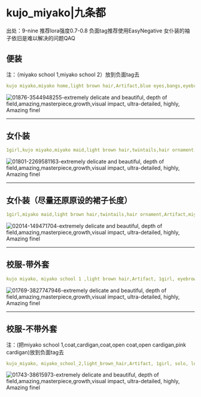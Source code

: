 # kujo_miyako|九条都
出处：9-nine
推荐lora强度0.7-0.8
负面tag推荐使用EasyNegative
女仆装的袖子依旧是难以解决的问题QAQ
## 便装
注：（miyako school 1,miyako school 2）放到负面tag去
```yaml
kujo miyako,miyako home,light brown hair,Artifact,blue eyes,bangs,eyebrows visible through hair,1girl, white thighhighs, long hair, hair ornament,necklace,long dress,blue dress,
```
![01876-3544948255-extremely delicate and beautiful, depth of field,amazing,masterpiece,growth,visual impact, ultra-detailed, highly, Amazing finel](https://github.com/histion/webui-galgame-lora/assets/65994410/6384a3eb-0966-4364-a738-10c4b68a7276)

------
## 女仆装
```yaml
1girl,kujo miyako,miyako maid,light brown hair,twintails,hair ornament,Artifact,miyako maid, maid headdress,visible through hair,blue eyes, long hair,(white thighhighs:1.5)
```
![01801-2269581163-extremely delicate and beautiful, depth of field,amazing,masterpiece,growth,visual impact, ultra-detailed, highly, Amazing finel](https://github.com/histion/webui-galgame-lora/assets/65994410/cf1c4245-14e8-45bc-95c8-510ae01a2c76)

------
## 女仆装（尽量还原原设的裙子长度）
```yaml
1girl,miyako maid,light brown hair,twintails,hair ornament,Artifact,miyako maid, maid headdress,enmaided,white bow,frilled,detached sleeves,visible through hair,blue eyes, long hair,long dress,green ribbon,white pantyhose,
```
![02014-149471704-extremely delicate and beautiful, depth of field,amazing,masterpiece,growth,visual impact, ultra-detailed, highly, Amazing finel](https://github.com/histion/webui-galgame-lora/assets/65994410/e4bb4edd-5230-4ea2-9ca7-92a3e56202d1)

------
## 校服-带外套
```yaml
kujo miyako, miyako school 1 ,light brown hair,Artifact, 1girl, eyebrows visible through hair,blue eyes, bangs, long hair, hair ornament, white thighhighs, brown footwear,shoes,pink cardigan,
```
![01769-3827747946-extremely delicate and beautiful, depth of field,amazing,masterpiece,growth,visual impact, ultra-detailed, highly, Amazing finel](https://github.com/histion/webui-galgame-lora/assets/65994410/64735f3b-3c8d-4a54-b645-5d4fc315aa28)

------
## 校服-不带外套 
注：(把miyako school 1,coat,cardigan,coat,open coat,open cardigan,pink cardigan)放到负面tag去
```yaml
kujo_miyako, miyako_school_2,light_brown_hair,Artifact, 1girl, solo, long_hair, white_thighhighs, hair_ornament, blush, eyebrows visible through hair,blue_eyes, medium_breasts, breasts, shoes, collarbone, brown_footwear, 
```
![01743-38615973-extremely delicate and beautiful, depth of field,amazing,masterpiece,growth,visual impact, ultra-detailed, highly, Amazing finel](https://github.com/histion/webui-galgame-lora/assets/65994410/3bcb296b-d675-4398-be38-b615839d75aa)

